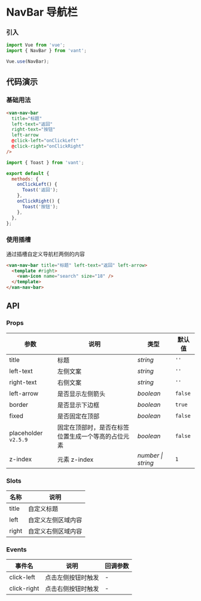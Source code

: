 # NavBar 导航栏

### 引入

```js
import Vue from 'vue';
import { NavBar } from 'vant';

Vue.use(NavBar);
```

## 代码演示

### 基础用法

```html
<van-nav-bar
  title="标题"
  left-text="返回"
  right-text="按钮"
  left-arrow
  @click-left="onClickLeft"
  @click-right="onClickRight"
/>
```

```js
import { Toast } from 'vant';

export default {
  methods: {
    onClickLeft() {
      Toast('返回');
    },
    onClickRight() {
      Toast('按钮');
    },
  },
};
```

### 使用插槽

通过插槽自定义导航栏两侧的内容

```html
<van-nav-bar title="标题" left-text="返回" left-arrow>
  <template #right>
    <van-icon name="search" size="18" />
  </template>
</van-nav-bar>
```

## API

### Props

| 参数 | 说明 | 类型 | 默认值 |
| --- | --- | --- | --- |
| title | 标题 | _string_ | `''` |
| left-text | 左侧文案 | _string_ | `''` |
| right-text | 右侧文案 | _string_ | `''` |
| left-arrow | 是否显示左侧箭头 | _boolean_ | `false` |
| border | 是否显示下边框 | _boolean_ | `true` |
| fixed | 是否固定在顶部 | _boolean_ | `false` |
| placeholder `v2.5.9` | 固定在顶部时，是否在标签位置生成一个等高的占位元素 | _boolean_ | `false` |
| z-index | 元素 z-index | _number \| string_ | `1` |

### Slots

| 名称  | 说明               |
| ----- | ------------------ |
| title | 自定义标题         |
| left  | 自定义左侧区域内容 |
| right | 自定义右侧区域内容 |

### Events

| 事件名      | 说明               | 回调参数 |
| ----------- | ------------------ | -------- |
| click-left  | 点击左侧按钮时触发 | -        |
| click-right | 点击右侧按钮时触发 | -        |
